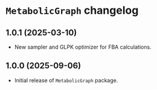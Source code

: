 # `MetabolicGraph` changelog

## 1.0.1 (2025-03-10)

* New sampler and GLPK optimizer for FBA calculations.

## 1.0.0 (2025-09-06)

* Initial release of `MetabolicGraph` package.